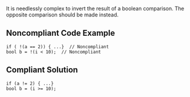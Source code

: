 
It is needlessly complex to invert the result of a boolean comparison. The opposite comparison should be made instead.

## Noncompliant Code Example


    if ( !(a == 2)) { ...}  // Noncompliant
    bool b = !(i < 10);  // Noncompliant


## Compliant Solution


    if (a != 2) { ...}
    bool b = (i >= 10);

